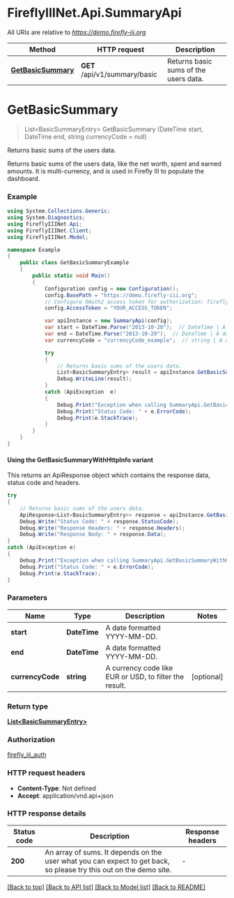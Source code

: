 # FireflyIIINet.Api.SummaryApi

All URIs are relative to *https://demo.firefly-iii.org*

| Method | HTTP request | Description |
|--------|--------------|-------------|
| [**GetBasicSummary**](SummaryApi.md#getbasicsummary) | **GET** /api/v1/summary/basic | Returns basic sums of the users data. |

<a id="getbasicsummary"></a>
# **GetBasicSummary**
> List&lt;BasicSummaryEntry&gt; GetBasicSummary (DateTime start, DateTime end, string currencyCode = null)

Returns basic sums of the users data.

Returns basic sums of the users data, like the net worth, spent and earned amounts. It is multi-currency, and is used in Firefly III to populate the dashboard. 

### Example
```csharp
using System.Collections.Generic;
using System.Diagnostics;
using FireflyIIINet.Api;
using FireflyIIINet.Client;
using FireflyIIINet.Model;

namespace Example
{
    public class GetBasicSummaryExample
    {
        public static void Main()
        {
            Configuration config = new Configuration();
            config.BasePath = "https://demo.firefly-iii.org";
            // Configure OAuth2 access token for authorization: firefly_iii_auth
            config.AccessToken = "YOUR_ACCESS_TOKEN";

            var apiInstance = new SummaryApi(config);
            var start = DateTime.Parse("2013-10-20");  // DateTime | A date formatted YYYY-MM-DD. 
            var end = DateTime.Parse("2013-10-20");  // DateTime | A date formatted YYYY-MM-DD. 
            var currencyCode = "currencyCode_example";  // string | A currency code like EUR or USD, to filter the result.  (optional) 

            try
            {
                // Returns basic sums of the users data.
                List<BasicSummaryEntry> result = apiInstance.GetBasicSummary(start, end, currencyCode);
                Debug.WriteLine(result);
            }
            catch (ApiException  e)
            {
                Debug.Print("Exception when calling SummaryApi.GetBasicSummary: " + e.Message);
                Debug.Print("Status Code: " + e.ErrorCode);
                Debug.Print(e.StackTrace);
            }
        }
    }
}
```

#### Using the GetBasicSummaryWithHttpInfo variant
This returns an ApiResponse object which contains the response data, status code and headers.

```csharp
try
{
    // Returns basic sums of the users data.
    ApiResponse<List<BasicSummaryEntry>> response = apiInstance.GetBasicSummaryWithHttpInfo(start, end, currencyCode);
    Debug.Write("Status Code: " + response.StatusCode);
    Debug.Write("Response Headers: " + response.Headers);
    Debug.Write("Response Body: " + response.Data);
}
catch (ApiException e)
{
    Debug.Print("Exception when calling SummaryApi.GetBasicSummaryWithHttpInfo: " + e.Message);
    Debug.Print("Status Code: " + e.ErrorCode);
    Debug.Print(e.StackTrace);
}
```

### Parameters

| Name | Type | Description | Notes |
|------|------|-------------|-------|
| **start** | **DateTime** | A date formatted YYYY-MM-DD.  |  |
| **end** | **DateTime** | A date formatted YYYY-MM-DD.  |  |
| **currencyCode** | **string** | A currency code like EUR or USD, to filter the result.  | [optional]  |

### Return type

[**List&lt;BasicSummaryEntry&gt;**](BasicSummaryEntry.md)

### Authorization

[firefly_iii_auth](../README.md#firefly_iii_auth)

### HTTP request headers

 - **Content-Type**: Not defined
 - **Accept**: application/vnd.api+json


### HTTP response details
| Status code | Description | Response headers |
|-------------|-------------|------------------|
| **200** | An array of sums. It depends on the user what you can expect to get back, so please try this out on the demo site. |  -  |

[[Back to top]](#) [[Back to API list]](../README.md#documentation-for-api-endpoints) [[Back to Model list]](../README.md#documentation-for-models) [[Back to README]](../README.md)

